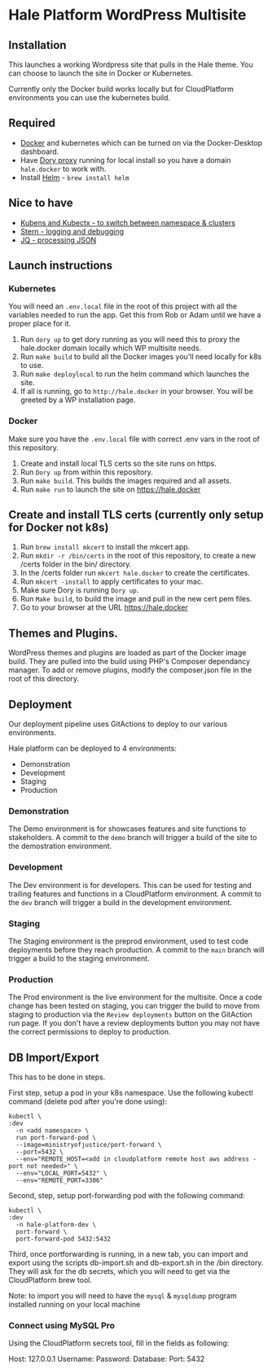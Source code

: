 # Hale Platform WordPress Multisite 

## Installation

This launches a working Wordpress site that pulls in the Hale theme.
You can choose to launch the site in Docker or Kubernetes.

Currently only the Docker build works locally but for CloudPlatform
environments you can use the kubernetes build.

## Required

- [Docker](https://www.docker.com/) and kubernetes which can be turned on via the Docker-Desktop dashboard.
- Have [Dory proxy](https://github.com/FreedomBen/dory) running for local install so you have a domain `hale.docker`
  to work with.
- Install [Helm](https://helm.sh/docs) - `brew install helm`

## Nice to have

-   [Kubens and Kubectx - to switch between namespace & clusters](https://github.com/ahmetb/kubectx)
-   [Stern - logging and debugging](https://github.com/wercker/stern)
-   [JQ - processing JSON](https://stedolan.github.io/jq)

## Launch instructions

### Kubernetes

You will need an `.env.local` file in the root of this project with all the
variables needed to run the app. Get this from Rob or Adam until we have
a proper place for it.

1. Run `dory up` to get dory running as you will need this to proxy the
   hale.docker domain locally which WP multisite needs.
2. Run `make build` to build all the Docker images you'll need locally for k8s to use.
3. Run `make deploylocal` to run the helm command which launches the site. 
3. If all is running, go to `http://hale.docker` in your browser. You will be greeted by a WP installation page.

### Docker
Make sure you have the `.env.local` file with correct .env vars in the root of 
this repository.

1. Create and install local TLS certs so the site runs on https.
2. Run `Dory up` from within this repository.
3. Run `make build`. This builds the images required and all assets.
4. Run `make run` to launch the site on https://hale.docker

## Create and install TLS certs (currently only setup for Docker not k8s)

1. Run `brew install mkcert` to install the mkcert app.
2. Run `mkdir -r /bin/certs` in the root of this repository, to create a new /certs folder in the bin/ directory.
3. In the /certs folder run `mkcert hale.docker` to create the certificates.
4. Run `mkcert -install` to apply certificates to your mac.
5. Make sure Dory is running `Dory up`.
6. Run `Make build`, to build the image and pull in the new cert pem files.
7. Go to your browser at the URL https://hale.docker

## Themes and Plugins.

WordPress themes and plugins are loaded as part of the Docker image build. They
are pulled into the build using PHP's Composer dependancy manager. To add or
remove plugins, modify the composer.json file in the root of this directory.

## Deployment
Our deployment pipeline uses GitActions to deploy to our various environments.

Hale platform can be deployed to 4 environments:
- Demonstration
- Development
- Staging
- Production

### Demonstration

The Demo environment is for showcases features and site functions to
stakeholders. A commit to the `demo` branch will trigger a build of the site to
the demostration environment. 

### Development

The Dev environment is for developers. This can be used for testing and
trailing features and functions in a CloudPlatform environment. A commit to the
`dev` branch will trigger a build in the development environment.

### Staging

The Staging environment is the preprod environment, used to test code
deployments before they reach production. A commit to the `main` branch will
trigger a build to the staging environment.

### Production

The Prod environment is the live environment for the multisite. Once a code
change has been tested on staging, you can trigger the build to move from
staging to production via the `Review deployments` button on the GitAction run
page. If you don't have a review deployments button you may not have the
correct permissions to deploy to production.

## DB Import/Export

This has to be done in steps.

First step, setup a pod in your k8s namespace. Use the following kubectl
command (delete pod after you're done using):

```
kubectl \                                                                                                                :dev
  -n <add namespace> \
  run port-forward-pod \
  --image=ministryofjustice/port-forward \
  --port=5432 \
  --env="REMOTE_HOST=<add in cloudplatform remote host aws address - port not needed>" \
  --env="LOCAL_PORT=5432" \
  --env="REMOTE_PORT=3306"
```

Second, step, setup port-forwarding pod with the following command:

```
kubectl \                                                                                                                :dev
  -n hale-platform-dev \
  port-forward \
  port-forward-pod 5432:5432
```

Third, once portforwarding is running, in a new tab, you can import and export using the
scripts db-import.sh and db-export.sh in the /bin directory. They will ask
for the db secrets, which you will need to get via the CloudPlatform brew
tool. 

Note: to import you will need to have the `mysql` & `mysqldump` program installed running on your local
machine

### Connect using MySQL Pro

Using the CloudPlatform secrets tool, fill in the fields as following:

Host: 127.0.0.1
Username: <db username>
Password: <db password>
Database: <db database name>
Port: 5432

